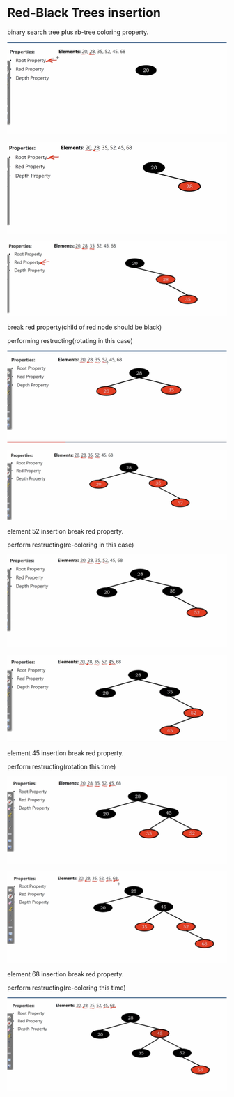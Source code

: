 # Red-Black Trees insertion

binary search tree plus rb-tree coloring property.


<img src='../assets/208_1.png'></img>

<img src='../assets/208_2.png'></img>

<img src='../assets/208_3.png'></img>

break red property(child of red node should be black)

performing restructing(rotating in this case)

<img src='../assets/208_4.png'></img>

<img src='../assets/208_5.png'></img>

element 52 insertion break red property.

perform restructing(re-coloring in this case)

<img src='../assets/208_6.png'></img> 

<img src='../assets/208_7.png'></img> 

element 45 insertion break red property.

perform restructing(rotation this time)

<img src='../assets/208_8.png'></img>

<img src='../assets/208_9.png'></img>

element 68 insertion break red property.

perform restructing(re-coloring this time)

<img src='../assets/208_10.png'></img>